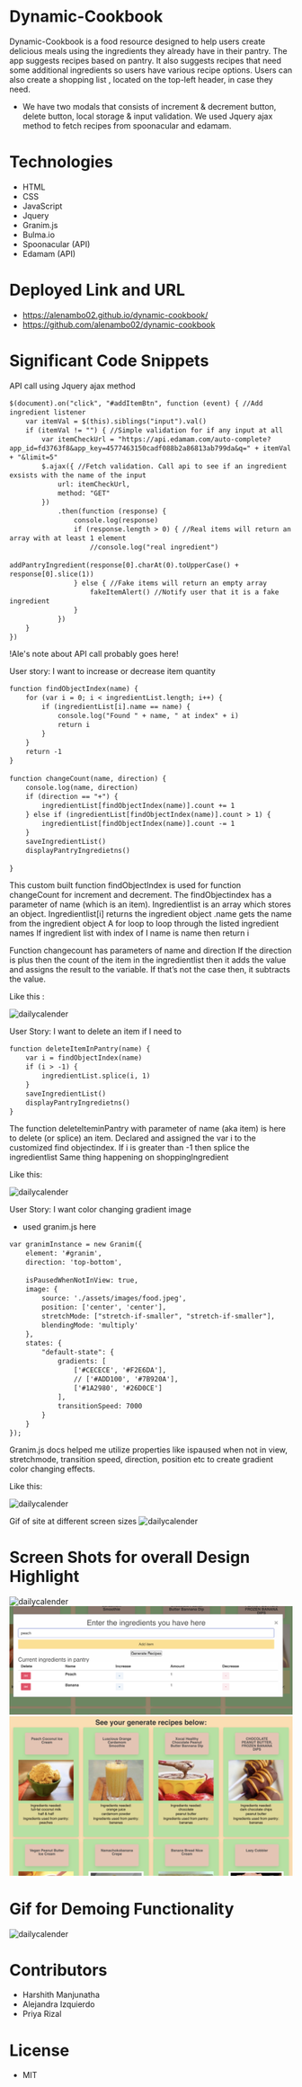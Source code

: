# Dynamic-Cookbook
Dynamic-Cookbook is a food resource designed to help users create delicious meals using the ingredients they already have in their pantry. The app suggests recipes based on pantry. It also suggests recipes that need some additional ingredients so users have various recipe options. Users can also create a shopping list , located on the top-left header, in case they need. 

- We have two modals that consists of increment & decrement button, delete button, local storage & input validation. We used Jquery ajax method to fetch recipes from spoonacular and edamam. 


# Technologies
- HTML
- CSS
- JavaScript
- Jquery
- Granim.js
- Bulma.io
- Spoonacular (API)
- Edamam (API)

# Deployed Link and URL

- https://alenambo02.github.io/dynamic-cookbook/
- https://github.com/alenambo02/dynamic-cookbook

# Significant Code Snippets
API call using Jquery ajax method

``` 
$(document).on("click", "#addItemBtn", function (event) { //Add ingredient listener
    var itemVal = $(this).siblings("input").val()
    if (itemVal != "") { //Simple validation for if any input at all
        var itemCheckUrl = "https://api.edamam.com/auto-complete?app_id=fd3763f8&app_key=4577463150cadf088b2a86813ab799da&q=" + itemVal + "&limit=5"
        $.ajax({ //Fetch validation. Call api to see if an ingredient exsists with the name of the input
            url: itemCheckUrl,
            method: "GET"
        })
            .then(function (response) {
                console.log(response)
                if (response.length > 0) { //Real items will return an array with at least 1 element
                    //console.log("real ingredient")
                    addPantryIngredient(response[0].charAt(0).toUpperCase() + response[0].slice(1))
                } else { //Fake items will return an empty array
                    fakeItemAlert() //Notify user that it is a fake ingredient
                }
            })
    }
})

```

!Ale's note about API call probably goes here!

User story: I want to increase or decrease item quantity

```
function findObjectIndex(name) {
    for (var i = 0; i < ingredientList.length; i++) {
        if (ingredientList[i].name == name) {
            console.log("Found " + name, " at index" + i)
            return i
        }
    }
    return -1
}

function changeCount(name, direction) {
    console.log(name, direction)
    if (direction == "+") {
        ingredientList[findObjectIndex(name)].count += 1
    } else if (ingredientList[findObjectIndex(name)].count > 1) {
        ingredientList[findObjectIndex(name)].count -= 1
    }
    saveIngredientList()
    displayPantryIngredietns()

}
```

This custom built function findObjectIndex is used for function changeCount for increment and decrement. The findObjectindex has a parameter of name (which is an item). Ingredientlist is an array which stores an object. Ingredientlist[i] returns the ingredient object 
.name gets the name from the ingredient object
A for loop to loop through the listed ingredient names 
If ingredient list with index of I name is name then return i 

Function changecount has parameters of name and direction
If the direction is plus then the count of the item in the ingredientlist then it  adds the value and assigns the result to the variable. 
If that’s not the case then, it subtracts the value. 

Like this :

![dailycalender](./assets/images/inc%3Adec.gif)

User Story: I want to delete an item if I need to

```
function deleteItemInPantry(name) {
    var i = findObjectIndex(name)
    if (i > -1) {
        ingredientList.splice(i, 1)
    }
    saveIngredientList()
    displayPantryIngredietns()
}
```

The function deleteIteminPantry with parameter of name (aka item) is here to delete (or splice) an item. 
Declared and assigned the var i to the customized find objectindex. 
If i is greater than -1 then splice the ingredientlist 
Same thing happening on shoppingIngredient 

Like this: 

![dailycalender](./assets/images/Delete.gif)

User Story: I want color changing gradient image
- used granim.js here

```
var granimInstance = new Granim({
    element: '#granim',
    direction: 'top-bottom',

    isPausedWhenNotInView: true,
    image: {
        source: './assets/images/food.jpeg',
        position: ['center', 'center'],
        stretchMode: ["stretch-if-smaller", "stretch-if-smaller"],
        blendingMode: 'multiply'
    },
    states: {
        "default-state": {
            gradients: [
                ['#CECECE', '#F2E6DA'],
                // ['#ADD100', '#7B920A'],
                ['#1A2980', '#26D0CE']
            ],
            transitionSpeed: 7000
        }
    }
});

```
Granim.js docs helped me utilize properties like ispaused when not in view, stretchmode, transition speed, direction, position etc to create gradient color changing effects. 

Like this: 

![dailycalender](./assets/images/granim.gif)

Gif of site at different screen sizes
![dailycalender](./assets/images/mobile%20responsiveness.gif)



# Screen Shots for overall Design Highlight

![dailycalender](./assets/images/1.png)
![dailycalender](./assets/images/2.png)
![dailycalender](./assets/images/3.png)

# Gif for Demoing Functionality

![dailycalender](./assets/images/4.gif)

# Contributors

- Harshith Manjunatha
- Alejandra Izquierdo 
- Priya Rizal 


# License

- MIT
